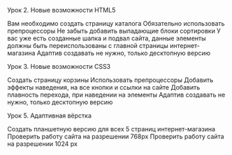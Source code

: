 Урок 2. Новые возможности HTML5

Вам необходимо создать страницу каталога
Обязательно использовать препроцессоры
Не забыть добавить выпадающие блоки сортировки
У вас уже есть созданные шапка и подвал сайта, данные элементы должны быть переиспользованы с главной страницы интернет-магазина
Адаптив создавать не нужно, только десктопную версию

Урок 3. Новые возможности CSS3

Создать страницу корзины
Использовать препроцессоры
Добавить эффекты наведения, на все кнопки и ссылки на сайте
Добавить плавность перехода, при наведении на элементы
Адаптив создавать не нужно, только десктопную версию

Урок 5. Адаптивная вёрстка

Создать планшетную версию для всех 5 страниц интернет-магазина
Проверить работу сайта на разрешении 768px
Проверить работу сайта на разрешении 1024 px


